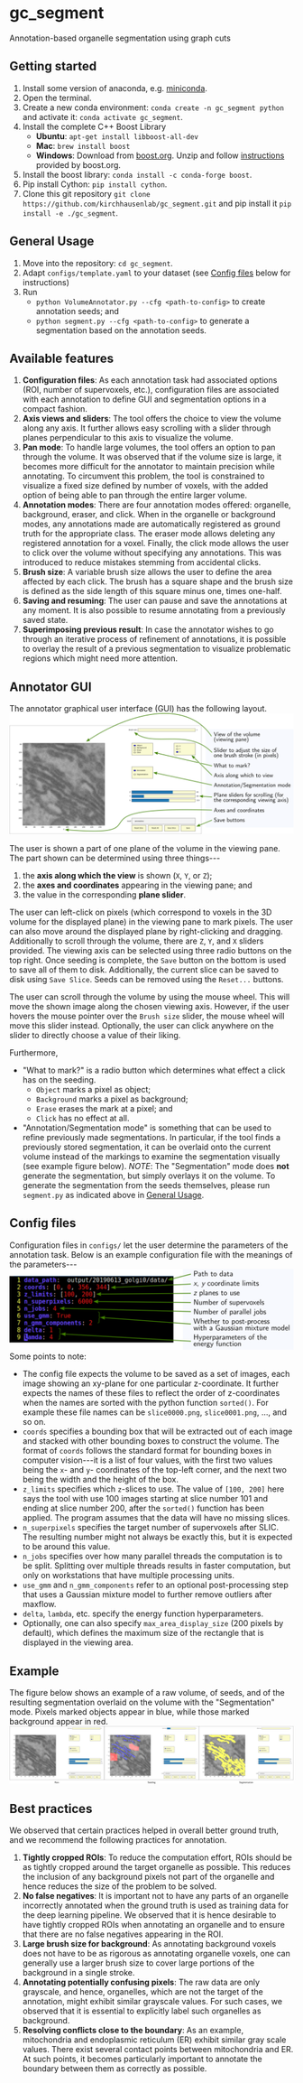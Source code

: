 # gc_segment
Annotation-based organelle segmentation using graph cuts

## Getting started

1. Install some version of anaconda, e.g. [miniconda](https://docs.conda.io/en/latest/miniconda.html).
1. Open the terminal.
1. Create a new conda environment: `conda create -n gc_segment python` and activate it: `conda activate gc_segment`.
1. Install the complete C++ Boost Library
   * **Ubuntu**: `apt-get install libboost-all-dev`
   * **Mac**: `brew install boost`
   * **Windows**: Download from [boost.org](https://www.boost.org/users/download/). Unzip and follow [instructions](https://www.boost.org/doc/libs/1_83_0/more/getting_started/windows.html) provided by boost.org. 
1. Install the boost library: `conda install -c conda-forge boost`.
1. Pip install Cython: `pip install cython`.
1. Clone this git repository `git clone https://github.com/kirchhausenlab/gc_segment.git` and pip install it `pip install -e ./gc_segment`.

## <a name="generalusage"></a> General Usage
1. Move into the repository: `cd gc_segment`.
1. Adapt `configs/template.yaml` to your dataset (see [Config files](#configs) below for instructions)
1. Run 
   - `python VolumeAnnotator.py --cfg <path-to-config>` to create annotation seeds; and 
   - `python segment.py --cfg <path-to-config>` to generate a segmentation based on the annotation seeds.

## Available features

1. **Configuration files**: As each annotation task had associated options (ROI, number of supervoxels, etc.), configuration files are associated with each annotation to define GUI and segmentation options in a compact fashion.
1. **Axis views and sliders**: The tool offers the choice to view the volume along any axis. It further allows easy scrolling with a slider through planes perpendicular to this axis to visualize the volume.
1. **Pan mode**: To handle large volumes, the tool offers an option to pan through the volume. It was observed that if the volume size is large, it becomes more difficult for the annotator to maintain precision while annotating. To circumvent this problem, the tool is constrained to visualize a fixed size defined by number of voxels, with the added option of being able to pan through the entire larger volume.
1. **Annotation modes**: There are four annotation modes offered: organelle, background, eraser, and click. When in the organelle or background modes, any annotations made are automatically registered as ground truth for the appropriate class. The eraser mode allows deleting any registered annotation for a voxel. Finally, the click mode allows the user to click over the volume without specifying any annotations. This was introduced to reduce mistakes stemming from accidental clicks. 
1. **Brush size**: A variable brush size allows the user to define the area affected by each click. The brush has a square shape and the brush size is defined as the side length of this square minus one, times one-half. 
1. **Saving and resuming**: The user can pause and save the annotations at any moment. It is also possible to resume annotating from a previously saved state. 
1. **Superimposing previous result**: In case the annotator wishes to go through an iterative process of refinement of annotations, it is possible to overlay the result of a previous segmentation to visualize problematic regions which might need more attention. 

## Annotator GUI

The annotator graphical user interface (GUI) has the following layout.
![Example screen](/gc_segment/objects.png)

The user is shown a part of one plane of the volume in the viewing pane. The part shown can be determined using three things---
1. the **axis along which the view** is shown (`X`, `Y`, or `Z`); 
1. the **axes and coordinates** appearing in the viewing pane; and
1. the value in the corresponding **plane slider**. 

The user can left-click on pixels (which correspond to voxels in the 3D volume for the displayed plane) in the viewing pane to mark pixels. The user can also move around the displayed plane by right-clicking and dragging. Additionally to scroll through the volume, there are `Z`, `Y`, and `X` sliders provided. The viewing axis can be selected using three radio buttons on the top right. Once seeding is complete, the `Save` button on the bottom is used to save all of them to disk. Additionally, the current slice can be saved to disk using `Save Slice`. Seeds can be removed using the `Reset...` buttons. 

The user can scroll through the volume by using the mouse wheel. This will move the shown image along the chosen viewing axis. However, if the user hovers the mouse pointer over the `Brush size` slider, the mouse wheel will move this slider instead. Optionally, the user can click anywhere on the slider to directly choose a value of their liking.

Furthermore,
* "What to mark?" is a radio button which determines what effect a click has on the seeding.
  - `Object` marks a pixel as object;
  - `Background` marks a pixel as background;
  - `Erase` erases the mark at a pixel; and
  - `Click` has no effect at all.
* "Annotation/Segmentation mode" is something that can be used to refine previously made segmentations. In particular, if the tool finds a previously stored segmentation, it can be overlaid onto the current volume instead of the markings to examine the segmentation visually (see example figure below). *NOTE*: The "Segmentation" mode does **not** generate the segmentation, but simply overlays it on the volume. To generate the segmentation from the seeds themselves, please run `segment.py` as indicated above in [General Usage](#generalusage).


## <a name="configs"></a> Config files
Configuration files in `configs/` let the user determine the parameters of the annotation task. Below is an example configuration file with the meanings of the parameters---
![Example config file](/gc_segment/config.png)
Some points to note:
* The config file expects the volume to be saved as a set of images, each image showing an xy-plane for one particular z-coordinate. It further expects the names of these files to reflect the order of z-coordinates when the names are sorted with the python function `sorted()`. For example these file names can be `slice0000.png`, `slice0001.png`, ..., and so on.
* `coords` specifies a bounding box that will be extracted out of each image and stacked with other bounding boxes to construct the volume. The format of `coords` follows the standard format for bounding boxes in computer vision---it is a list of four values, with the first two values being the `x`- and `y`- coordinates of the top-left corner, and the next two being the width and the height of the box.
* `z_limits` specifies which `z`-slices to use. The value of `[100, 200]` here says the tool with use 100 images starting at slice number 101 and ending at slice number 200, after the `sorted()` function has been applied. The program assumes that the data will have no missing slices.
* `n_superpixels` specifies the target number of supervoxels after SLIC. The resulting number might not always be exactly this, but it is expected to be around this value.
* `n_jobs` specifies over how many parallel threads the computation is to be split. Splitting over multiple threads results in faster computation, but only on workstations that have multiple processing units.
* `use_gmm` and `n_gmm_components` refer to an optional post-processing step that uses a Gaussian mixture model to further remove outliers after maxflow.
* `delta`, `lambda`, etc. specify the energy function hyperparameters.
* Optionally, one can also specify `max_area_display_size` (200 pixels by default), which defines the maximum size of the rectangle that is displayed in the viewing area.

## Example 

The figure below shows an example of a raw volume, of seeds, and of the resulting segmentation overlaid on the volume with the "Segmentation" mode. Pixels marked objects appear in blue, while those marked background appear in red.
![Example steps](/gc_segment/modes.png)

## Best practices

We observed that certain practices helped in overall better ground truth, and we recommend the following practices for annotation.
1. **Tightly cropped ROIs**: To reduce the computation effort, ROIs should be as tightly cropped around the target organelle as possible. This reduces the inclusion of any background pixels not part of the organelle and hence reduces the size of the problem to be solved.
1. **No false negatives**: It is important not to have any parts of an organelle incorrectly annotated when the ground truth is used as training data for the deep learning pipeline. We observed that it is hence desirable to have tightly cropped ROIs when annotating an organelle and to ensure that there are no false negatives appearing in the ROI. 
1. **Large brush size for background**: As annotating background voxels does not have to be as rigorous as annotating organelle voxels, one can generally use a larger brush size to cover large portions of the background in a single stroke. 
1. **Annotating potentially confusing pixels**: The raw data are only grayscale, and hence, organelles, which are not the target of the annotation, might exhibit similar grayscale values. For such cases, we observed that it is essential to explicitly label such organelles as background.
1. **Resolving conflicts close to the boundary**: As an example, mitochondria and endoplasmic reticulum (ER) exhibit similar gray scale values. There exist several contact points between mitochondria and ER. At such points, it becomes particularly important to annotate the boundary between them as correctly as possible.  
